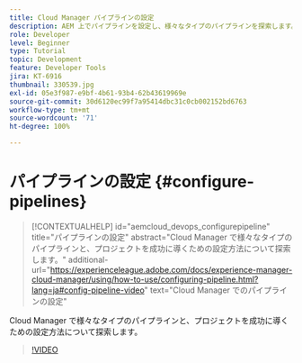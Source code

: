 ```yaml
---
title: Cloud Manager パイプラインの設定
description: AEM 上でパイプラインを設定し、様々なタイプのパイプラインを探索します。
role: Developer
level: Beginner
type: Tutorial
topic: Development
feature: Developer Tools
jira: KT-6916
thumbnail: 330539.jpg
exl-id: 05e3f987-e9bf-4b61-93b4-62b43619969e
source-git-commit: 30d6120ec99f7a95414dbc31c0cb002152bd6763
workflow-type: tm+mt
source-wordcount: '71'
ht-degree: 100%

---
```


# パイプラインの設定 {#configure-pipelines}

>[!CONTEXTUALHELP]
>id="aemcloud_devops_configurepipeline"
>title="パイプラインの設定"
>abstract="Cloud Manager で様々なタイプのパイプラインと、プロジェクトを成功に導くための設定方法について探索します。"
>additional-url="https://experienceleague.adobe.com/docs/experience-manager-cloud-manager/using/how-to-use/configuring-pipeline.html?lang=ja#config-pipeline-video" text="Cloud Manager でのパイプラインの設定"

Cloud Manager で様々なタイプのパイプラインと、プロジェクトを成功に導くための設定方法について探索します。

>[!VIDEO](https://video.tv.adobe.com/v/330539?quality=12&learn=on)
